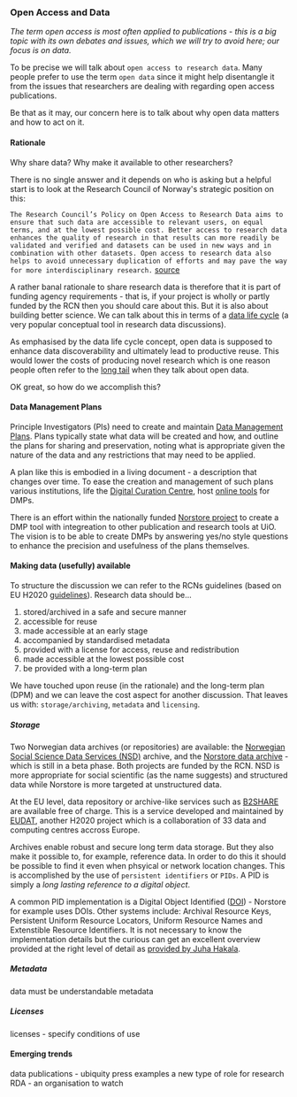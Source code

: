 
### Open Access and Data

_The term open access is most often applied to publications - this is a big topic with its own debates and issues, which we will try to avoid here; our focus is on data._ 

To be precise we will talk about `open access to research data`. Many people prefer to use the term `open data` since it might help disentangle it from the issues that researchers are dealing with regarding open access publications.

Be that as it may, our concern here is to talk about why open data matters and how to act on it.

#### Rationale

Why share data? Why make it available to other researchers? 

There is no single answer and it depends on who is asking but a helpful start is to look at the Research Council of Norway's strategic position on this:

`The Research Council’s Policy on Open Access to Research Data aims to ensure that such data are accessible to relevant users, on equal terms, and at the lowest possible cost. Better access to research data enhances the quality of research in that results can more readily be validated and verified and datasets can be used in new ways and in combination with other datasets. Open access to research data also helps to avoid unnecessary duplication of efforts and may pave the way for more interdisciplinary research.` [source](http://www.forskningsradet.no/en/Article/Open_access_to_research_data/1240958527698?lang=en)

A rather banal rationale to share research data is therefore that it is part of funding agency requirements - that is, if your project is wholly or partly funded by the RCN then you should care about this. But it is also about building better science. We can talk about this in terms of a [data life cycle](http://www.data-archive.ac.uk/create-manage/life-cycle) (a very popular conceptual tool in research data discussions). 

As emphasised by the data life cycle concept, open data is supposed to enhance data discoverability and ultimately lead to productive reuse. This would lower the costs of producing novel research which is one reason people often refer to the [long tail](https://en.wikipedia.org/wiki/Long_tail) when they talk about open data.

OK great, so how do we accomplish this?

#### Data Management Plans

Principle Investigators (PIs) need to create and maintain [Data Management Plans](http://www.dcc.ac.uk/resources/data-management-plans). Plans typically state what data will be created and how, and outline the plans for sharing and preservation, noting what is appropriate given the nature of the data and any restrictions that may need to be applied.

A plan like this is embodied in a living document - a description that changes over time. To ease the creation and management of such plans various institutions, life the [Digital Curation Centre](http://www.dcc.ac.uk/), host [online tools](https://dmponline.dcc.ac.uk/) for DMPs.

There is an effort within the nationally funded [Norstore project](https://www.sigma2.no/content/norstore-services) to create a DMP tool with integreation to other publication and research tools at UiO. The vision is to be able to create DMPs by answering yes/no style questions to enhance the precision and usefulness of the plans themselves.

#### Making data (usefully) available

To structure the discussion we can refer to the RCNs guidelines (based on EU H2020 [guidelines](http://ec.europa.eu/research/participants/data/ref/h2020/grants_manual/hi/oa_pilot/h2020-hi-oa-pilot-guide_en.pdf)). Research data should be...

1. stored/archived in a safe and secure manner
2. accessible for reuse
3. made accessible at an early stage
4. accompanied by standardised metadata
5. provided with a license for access, reuse and redistribution
6. made accessible at the lowest possible cost
7. be provided with a long-term plan

We have touched upon reuse (in the rationale) and the long-term plan (DPM) and we can leave the cost aspect for another discussion. That leaves us with: `storage/archiving`, `metadata` and `licensing`.

##### Storage

Two Norwegian data archives (or repositories) are available: the [Norwegian Social Science Data Services (NSD)](http://www.nsd.uib.no/nsddata/arkivering/en/001_deposit_data.html) archive, and the [Norstore data archive](https://www.norstore.no/services/archive) - which is still in a beta phase. Both projects are funded by the RCN. NSD is more appropriate for social scientific (as the name suggests) and structured data while Norstore is more targeted at unstructured data. 

At the EU level, data repository or archive-like services such as [B2SHARE](https://b2share.eudat.eu/?ln=en) are available free of charge. This is a service developed and maintained by [EUDAT](http://eudat.eu/), another H2020 project which is a collaboration of 33 data and computing centres accross Europe.

Archives enable robust and secure long term data storage. But they also make it possible to, for example, reference data. In order to do this it should be possible to find it even when phsyical or network location changes. This is accomplished by the use of `persistent identifiers` or `PIDs`. A PID is simply a _long lasting reference to a digital object_.

A common PID implementation is a Digital Object Identified ([DOI](https://www.doi.org/)) - Norstore for example uses DOIs. Other systems include: Archival Resource Keys, Persistent Uniform Resource Locators, Uniform Resource Names and Extenstible Resource Identifiers. It is not necessary to know the implementation details but the curious can get an excellent overview provided at the right level of detail as [provided by Juha Hakala](http://www.metadaten-twr.org/2010/10/13/persistent-identifiers-an-overview/).

##### Metadata

data must be understandable
metadata

##### Licenses

licenses - specify conditions of use

#### Emerging trends

data publications - ubiquity press examples
a new type of role for research
RDA - an organisation to watch
